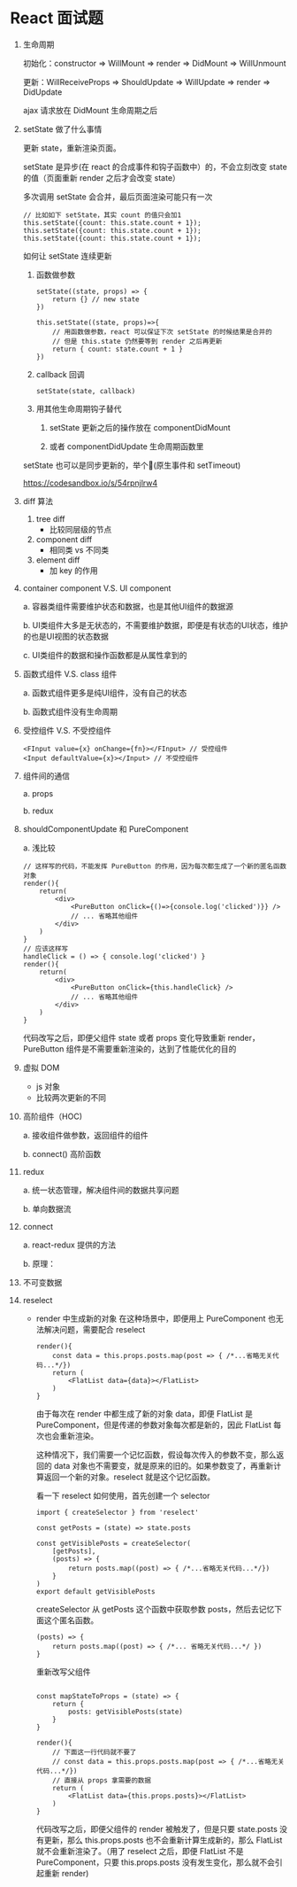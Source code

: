 # React 面试题

1. 生命周期
    
    初始化：constructor => WillMount => render => DidMount => WillUnmount

    更新：WillReceiveProps => ShouldUpdate => WillUpdate => render => DidUpdate

    ajax 请求放在 DidMount 生命周期之后

2. setState 做了什么事情

    更新 state，重新渲染页面。

    setState 是异步(在 react 的合成事件和钩子函数中）的，不会立刻改变 state 的值（页面重新 render 之后才会改变 state）

    多次调用 setState 会合并，最后页面渲染可能只有一次

    ```
    // 比如如下 setState，其实 count 的值只会加1
    this.setState({count: this.state.count + 1});
    this.setState({count: this.state.count + 1});
    this.setState({count: this.state.count + 1});
    ```

    如何让 setState 连续更新
    
    1. 函数做参数

        ```
        setState((state, props) => {
            return {} // new state
        })

        this.setState((state, props)=>{
            // 用函数做参数，react 可以保证下次 setState 的时候结果是合并的
            // 但是 this.state 仍然要等到 render 之后再更新
            return { count: state.count + 1 }
        })

        ```

    2. callback 回调

        ```
        setState(state, callback)
        ```

    3. 用其他生命周期钩子替代
        
        1. setState 更新之后的操作放在 componentDidMount
        
        2. 或者 componentDidUpdate 生命周期函数里


    setState 也可以是同步更新的，举个🌰(原生事件和 setTimeout)

    https://codesandbox.io/s/54rpnjlrw4

3. diff 算法

    1. tree diff
        - 比较同层级的节点
    2. component diff
        - 相同类 vs 不同类
    3. element diff 
        - 加 key 的作用

4. container component V.S. UI component

    a. 容器类组件需要维护状态和数据，也是其他UI组件的数据源

    b. UI类组件大多是无状态的，不需要维护数据，即便是有状态的UI状态，维护的也是UI视图的状态数据

    c. UI类组件的数据和操作函数都是从属性拿到的

5. 函数式组件 V.S. class 组件

    a. 函数式组件更多是纯UI组件，没有自己的状态

    b. 函数式组件没有生命周期

5. 受控组件 V.S. 不受控组件

    ```
    <FInput value={x} onChange={fn}></FInput> // 受控组件
    <Input defaultValue={x}></Input> // 不受控组件
    ```

6. 组件间的通信

    a. props 

    b. redux

7. shouldComponentUpdate 和 PureComponent

    a. 浅比较

    ```
    // 这样写的代码，不能发挥 PureButton 的作用，因为每次都生成了一个新的匿名函数对象
    render(){
        return(
            <div>
                <PureButton onClick={()=>{console.log('clicked')}} />
                // ... 省略其他组件
            </div>
        )
    }
    // 应该这样写
    handleClick = () => { console.log('clicked') }
    render(){
        return(
            <div>
                <PureButton onClick={this.handleClick} />
                // ... 省略其他组件
            </div>
        )
    }
    ```
    代码改写之后，即便父组件 state 或者 props 变化导致重新 render，PureButton 组件是不需要重新渲染的，达到了性能优化的目的

8. 虚拟 DOM 

    - js 对象
    - 比较两次更新的不同

9. 高阶组件（HOC)

    a. 接收组件做参数，返回组件的组件

    b. connect() 高阶函数

10. redux

    a. 统一状态管理，解决组件间的数据共享问题

    b. 单向数据流

11. connect

    a. react-redux 提供的方法

    b. 原理：

13. 不可变数据 

14. reselect

    - render 中生成新的对象
        在这种场景中，即便用上 PureComponent 也无法解决问题，需要配合 reselect

        ```
        render(){
            const data = this.props.posts.map(post => { /*...省略无关代码...*/})
            return (
                <FlatList data={data}></FlatList>
            )
        }
        ```
        由于每次在 render 中都生成了新的对象 data，即便 FlatList 是 PureComponent，但是传递的参数对象每次都是新的，因此 FlatList 每次也会重新渲染。
        
        这种情况下，我们需要一个记忆函数，假设每次传入的参数不变，那么返回的 data 对象也不需要变，就是原来的旧的。如果参数变了，再重新计算返回一个新的对象。reselect 就是这个记忆函数。

        看一下 reselect 如何使用，首先创建一个 selector
        ```
        import { createSelector } from 'reselect'

        const getPosts = (state) => state.posts

        const getVisiblePosts = createSelector(
            [getPosts],
            (posts) => {
                return posts.map((post) => { /*...省略无关代码...*/})
            }
        )
        export default getVisiblePosts
        ```
        createSelector 从 getPosts 这个函数中获取参数 posts，然后去记忆下面这个匿名函数。
        ```
        (posts) => {
            return posts.map((post) => { /*... 省略无关代码...*/ })
        }
        ```

        重新改写父组件
        ```
        
        const mapStateToProps = (state) => {
            return {
                posts: getVisiblePosts(state)
            }
        }
        
        render(){
            // 下面这一行代码就不要了
            // const data = this.props.posts.map(post => { /*...省略无关代码...*/})
            // 直接从 props 拿需要的数据
            return (
                <FlatList data={this.props.posts}></FlatList> 
            )
        }
        ```
        代码改写之后，即便父组件的 render 被触发了，但是只要 state.posts 没有更新，那么 this.props.posts 也不会重新计算生成新的，那么 FlatList 就不会重新渲染了。（用了 reselect 之后，即便 FlatList 不是 PureComponent，只要 this.props.posts 没有发生变化，那么就不会引起重新 render)